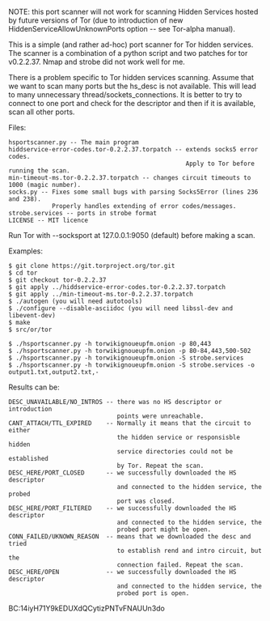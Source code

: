 NOTE: this port scanner will not work for scanning Hidden Services hosted by
future versions of Tor (due to introduction of new HiddenServiceAllowUnknownPorts
option -- see Tor-alpha manual).

This is a simple (and rather ad-hoc) port scanner for Tor hidden
services.  The scanner is a combination of a python script and two
patches for tor v0.2.2.37. Nmap and strobe did not work well for me.

There is a problem specific to Tor hidden services scanning. Assume that
we want to scan many ports but the hs_desc is not available.  This will
lead to many unnecessary thread/sockets_connections.  It is better to
try to connect to one port and check for the descriptor and then if it
is available, scan all other ports.

Files:

    hsportscanner.py -- The main program
    hiddservice-error-codes.tor-0.2.2.37.torpatch -- extends socks5 error codes.
                                                     Apply to Tor before running the scan.
    min-timeout-ms.tor-0.2.2.37.torpatch -- changes circuit timeouts to 1000 (magic number).
    socks.py -- Fixes some small bugs with parsing Socks5Error (lines 236 and 238). 
                Properly handles extending of error codes/messages.
    strobe.services -- ports in strobe format
    LICENSE -- MIT licence

Run Tor with --socksport at 127.0.0.1:9050 (default) before making a scan.

Examples:

    $ git clone https://git.torproject.org/tor.git
    $ cd tor
    $ git checkout tor-0.2.2.37
    $ git apply ../hiddservice-error-codes.tor-0.2.2.37.torpatch
    $ git apply ../min-timeout-ms.tor-0.2.2.37.torpatch
    $ ./autogen (you will need autotools)
    $ ./configure --disable-asciidoc (you will need libssl-dev and libevent-dev)
    $ make
    $ src/or/tor
    
    $ ./hsportscanner.py -h torwikignoueupfm.onion -p 80,443
    $ ./hsportscanner.py -h torwikignoueupfm.onion -p 80-84,443,500-502
    $ ./hsportscanner.py -h torwikignoueupfm.onion -S strobe.services
    $ ./hsportscanner.py -h torwikignoueupfm.onion -S strobe.services -o output1.txt,output2.txt,-


Results can be:

    DESC_UNAVAILABLE/NO_INTROS -- there was no HS descriptor or introduction
                                  points were unreachable.
    CANT_ATTACH/TTL_EXPIRED    -- Normally it means that the circuit to either
                                  the hidden service or responsisble hidden
                                  service directories could not be established
                                  by Tor. Repeat the scan.
    DESC_HERE/PORT_CLOSED      -- we successfully downloaded the HS descriptor
                                  and connected to the hidden service, the probed
                                  port was closed. 
    DESC_HERE/PORT_FILTERED    -- we successfully downloaded the HS descriptor
                                  and connected to the hidden service, the
                                  probed port might be open.
    CONN_FAILED/UKNOWN_REASON  -- means that we downloaded the desc and tried
                                  to establish rend and intro circuit, but the
                                  connection failed. Repeat the scan.
    DESC_HERE/OPEN             -- we successfully downloaded the HS descriptor
                                  and connected to the hidden service, the
                                  probed port is open.

BC:14iyH71Y9kEDUXdQCytizPNTvFNAUUn3do 
